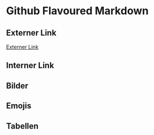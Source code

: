 # Github Flavoured Markdown

## Externer Link
[Externer Link](https://help.github.com/en)

## Interner Link



## Bilder

## Emojis

## Tabellen
